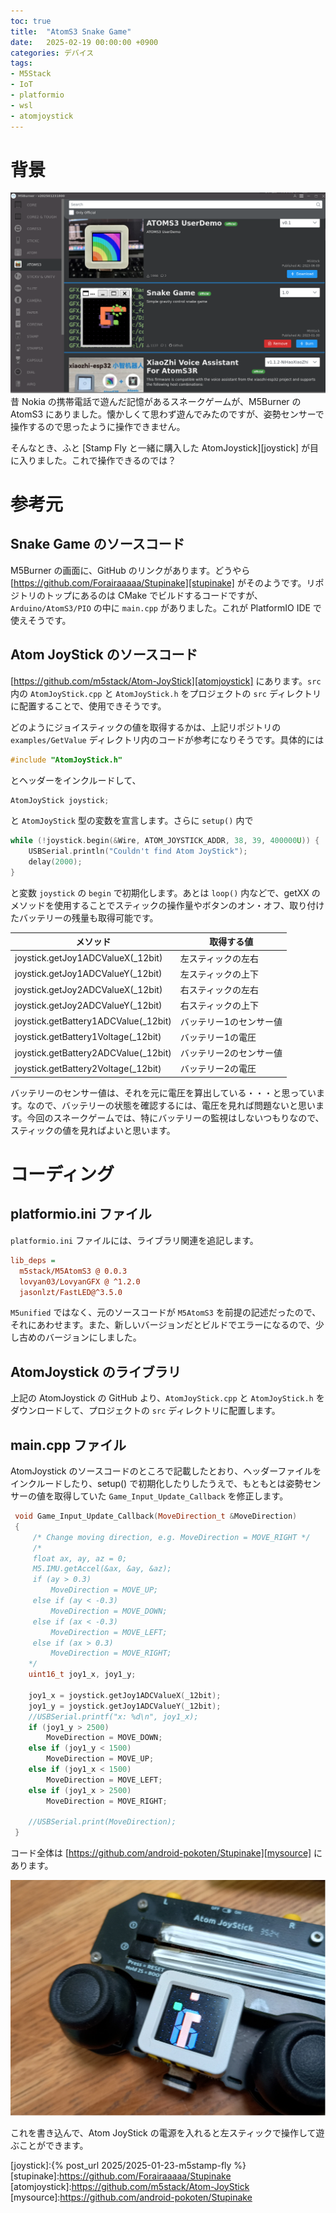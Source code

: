 ```yaml
---
toc: true
title:  "AtomS3 Snake Game"
date:   2025-02-19 00:00:00 +0900
categories: デバイス
tags:
- M5Stack
- IoT
- platformio
- wsl
- atomjoystick
---
```

# 背景
![snake game][img01]
昔 Nokia の携帯電話で遊んだ記憶があるスネークゲームが、M5Burner の AtomS3 にありました。懐かしくて思わず遊んでみたのですが、姿勢センサーで操作するので思ったように操作できません。

そんなとき、ふと [Stamp Fly と一緒に購入した AtomJoystick][joystick] が目に入りました。これで操作できるのでは？

# 参考元
## Snake Game のソースコード
M5Burner の画面に、GitHub のリンクがあります。どうやら [https://github.com/Forairaaaaa/Stupinake][stupinake] がそのようです。リポジトリのトップにあるのは CMake でビルドするコードですが、`Arduino/AtomS3/PIO` の中に `main.cpp` がありました。これが PlatformIO IDE で使えそうです。

## Atom JoyStick のソースコード
[https://github.com/m5stack/Atom-JoyStick][atomjoystick] にあります。`src` 内の `AtomJoyStick.cpp` と `AtomJoyStick.h` をプロジェクトの `src` ディレクトリに配置することで、使用できそうです。

どのようにジョイスティックの値を取得するかは、上記リポジトリの `examples/GetValue` ディレクトリ内のコードが参考になりそうです。具体的には

``` c++
#include "AtomJoyStick.h"
```

とヘッダーをインクルードして、

``` c++
AtomJoyStick joystick;
```

と `AtomJoyStick` 型の変数を宣言します。さらに `setup()` 内で

``` c++
while (!joystick.begin(&Wire, ATOM_JOYSTICK_ADDR, 38, 39, 400000U)) {
    USBSerial.println("Couldn't find Atom JoyStick");
    delay(2000);
}
```

と変数 `joystick` の `begin` で初期化します。あとは `loop()` 内などで、getXX のメソッドを使用することでスティックの操作量やボタンのオン・オフ、取り付けたバッテリーの残量も取得可能です。

| メソッド | 取得する値 |
| --- | --- |
| joystick.getJoy1ADCValueX(_12bit) | 左スティックの左右 |
| joystick.getJoy1ADCValueY(_12bit) | 左スティックの上下 |
| joystick.getJoy2ADCValueX(_12bit) | 右スティックの左右 |
| joystick.getJoy2ADCValueY(_12bit) | 右スティックの上下 |
| joystick.getBattery1ADCValue(_12bit) | バッテリー1のセンサー値 |
| joystick.getBattery1Voltage(_12bit) | バッテリー1の電圧 |
| joystick.getBattery2ADCValue(_12bit) | バッテリー2のセンサー値 |
| joystick.getBattery2Voltage(_12bit) | バッテリー2の電圧 |

バッテリーのセンサー値は、それを元に電圧を算出している・・・と思っています。なので、バッテリーの状態を確認するには、電圧を見れば問題ないと思います。今回のスネークゲームでは、特にバッテリーの監視はしないつもりなので、スティックの値を見ればよいと思います。

# コーディング
## platformio.ini ファイル
`platformio.ini` ファイルには、ライブラリ関連を追記します。

``` ini
lib_deps =
  m5stack/M5AtomS3 @ 0.0.3
  lovyan03/LovyanGFX @ ^1.2.0
  jasonlzt/FastLED@^3.5.0
```

`M5unified` ではなく、元のソースコードが `M5AtomS3` を前提の記述だったので、それにあわせます。また、新しいバージョンだとビルドでエラーになるので、少し古めのバージョンにしました。

## AtomJoystick のライブラリ
上記の AtomJoystick の GitHub より、`AtomJoyStick.cpp` と `AtomJoyStick.h` をダウンロードして、プロジェクトの `src` ディレクトリに配置します。

## main.cpp ファイル
AtomJoystick のソースコードのところで記載したとおり、ヘッダーファイルをインクルードしたり、setup() で初期化したりしたうえで、もともとは姿勢センサーの値を取得していた `Game_Input_Update_Callback` を修正します。

``` c++
 void Game_Input_Update_Callback(MoveDirection_t &MoveDirection)
 {
     /* Change moving direction, e.g. MoveDirection = MOVE_RIGHT */
     /*
     float ax, ay, az = 0;
     M5.IMU.getAccel(&ax, &ay, &az);
     if (ay > 0.3)
         MoveDirection = MOVE_UP;
     else if (ay < -0.3)
         MoveDirection = MOVE_DOWN;
     else if (ax < -0.3)
         MoveDirection = MOVE_LEFT;
     else if (ax > 0.3)
         MoveDirection = MOVE_RIGHT;
    */
    uint16_t joy1_x, joy1_y;

    joy1_x = joystick.getJoy1ADCValueX(_12bit);
    joy1_y = joystick.getJoy1ADCValueY(_12bit);
    //USBSerial.printf("x: %d\n", joy1_x);
    if (joy1_y > 2500)
        MoveDirection = MOVE_DOWN;
    else if (joy1_y < 1500)
        MoveDirection = MOVE_UP;
    else if (joy1_x < 1500)
        MoveDirection = MOVE_LEFT;
    else if (joy1_x > 2500)
        MoveDirection = MOVE_RIGHT;

    //USBSerial.print(MoveDirection);
 }
```

コード全体は [https://github.com/android-pokoten/Stupinake][mysource] にあります。

![playing][img02]

これを書き込んで、Atom JoyStick の電源を入れると左スティックで操作して遊ぶことができます。


[joystick]:{% post_url 2025/2025-01-23-m5stamp-fly %}
[stupinake]:https://github.com/Forairaaaaa/Stupinake
[atomjoystick]:https://github.com/m5stack/Atom-JoyStick
[mysource]:https://github.com/android-pokoten/Stupinake

[img01]:/assets/images/2025/02/ss-20250219-01.png
[img02]:/assets/images/2025/02/ss-20250219-02.jpg
